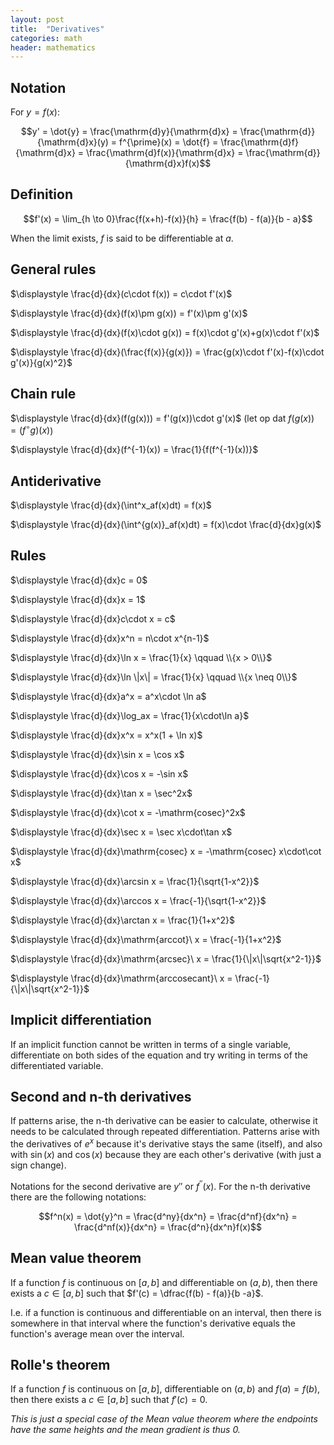 ```yaml
---
layout: post
title:  "Derivatives"
categories: math
header: mathematics
---
```


## Notation

For $y = f(x)$:

$$y' = \dot{y} = \frac{\mathrm{d}y}{\mathrm{d}x} = \frac{\mathrm{d}}{\mathrm{d}x}(y) = f^{\prime}(x) = \dot{f} = \frac{\mathrm{d}f}{\mathrm{d}x} = \frac{\mathrm{d}f(x)}{\mathrm{d}x} = \frac{\mathrm{d}}{\mathrm{d}x}f(x)$$

## Definition

$$f'(x) = \lim_{h \to 0}\frac{f(x+h)-f(x)}{h} = \frac{f(b) - f(a)}{b - a}$$

When the limit exists, $f$ is said to be differentiable at $a$.

## General rules

$\displaystyle \frac{d}{dx}(c\cdot f(x)) = c\cdot f'(x)$

$\displaystyle \frac{d}{dx}(f(x)\pm g(x)) = f'(x)\pm g'(x)$

$\displaystyle \frac{d}{dx}(f(x)\cdot g(x)) = f(x)\cdot g'(x)+g(x)\cdot f'(x)$

$\displaystyle \frac{d}{dx}(\frac{f(x)}{g(x)}) = \frac{g(x)\cdot f'(x)-f(x)\cdot g'(x)}{g(x)^2}$

## Chain rule

$\displaystyle \frac{d}{dx}(f(g(x))) = f'(g(x))\cdot g'(x)$ (let op dat $f(g(x)) = (f^\circ g)(x)$)

$\displaystyle \frac{d}{dx}(f^{-1}(x)) = \frac{1}{f(f^{-1}(x))}$

## Antiderivative

$\displaystyle \frac{d}{dx}(\int^x_af(x)dt) = f(x)$

$\displaystyle \frac{d}{dx}(\int^{g(x)}_af(x)dt) = f(x)\cdot \frac{d}{dx}g(x)$

## Rules

$\displaystyle \frac{d}{dx}c = 0$

$\displaystyle \frac{d}{dx}x = 1$

$\displaystyle \frac{d}{dx}c\cdot x = c$

$\displaystyle \frac{d}{dx}x^n = n\cdot x^{n-1}$

$\displaystyle \frac{d}{dx}\ln x = \frac{1}{x} \qquad \\{x > 0\\}$

$\displaystyle \frac{d}{dx}\ln \|x\| = \frac{1}{x} \qquad \\{x \neq 0\\}$

$\displaystyle \frac{d}{dx}a^x = a^x\cdot \ln a$

$\displaystyle \frac{d}{dx}\log_ax = \frac{1}{x\cdot\ln a}$

$\displaystyle \frac{d}{dx}x^x = x^x(1 + \ln x)$

$\displaystyle \frac{d}{dx}\sin x = \cos x$

$\displaystyle \frac{d}{dx}\cos x = -\sin x$

$\displaystyle \frac{d}{dx}\tan x = \sec^2x$

$\displaystyle \frac{d}{dx}\cot x = -\mathrm{cosec}^2x$

$\displaystyle \frac{d}{dx}\sec x = \sec x\cdot\tan x$

$\displaystyle \frac{d}{dx}\mathrm{cosec} x = -\mathrm{cosec} x\cdot\cot x$

$\displaystyle \frac{d}{dx}\arcsin x = \frac{1}{\sqrt{1-x^2}}$

$\displaystyle \frac{d}{dx}\arccos x = \frac{-1}{\sqrt{1-x^2}}$

$\displaystyle \frac{d}{dx}\arctan x = \frac{1}{1+x^2}$

$\displaystyle \frac{d}{dx}\mathrm{arccot}\ x = \frac{-1}{1+x^2}$

$\displaystyle \frac{d}{dx}\mathrm{arcsec}\ x = \frac{1}{\|x\|\sqrt{x^2-1}}$

$\displaystyle \frac{d}{dx}\mathrm{arccosecant}\ x = \frac{-1}{\|x\|\sqrt{x^2-1}}$

## Implicit differentiation

If an implicit function cannot be written in terms of a single variable, differentiate on both sides of the equation and try writing in terms of the differentiated variable.

## Second and n-th derivatives

If patterns arise, the n-th derivative can be easier to calculate, otherwise it needs to be calculated through repeated differentiation. Patterns arise with the derivatives of $e^x$ because it's derivative stays the same (itself), and also with $\sin(x)$ and $\cos(x)$ because they are each other's derivative (with just a sign change).

Notations for the second derivative are $y''$ or $f^{\prime\prime}(x)$. For the n-th derivative there are the following notations:

$$f^n(x) = \dot{y}^n = \frac{d^ny}{dx^n} = \frac{d^nf}{dx^n} = \frac{d^nf(x)}{dx^n} = \frac{d^n}{dx^n}f(x)$$

## Mean value theorem

If a function $f$ is continuous on $[a,b]$ and differentiable on $(a,b)$, then there exists a $c \in [a,b]$ such that $f'(c) = \dfrac{f(b) - f(a)}{b -a}$.

I.e. if a function is continuous and differentiable on an interval, then there is somewhere in that interval where the function's derivative equals the function's average mean over the interval.

## Rolle's theorem

If a function $f$ is continuous on $[a,b]$, differentiable on $(a,b)$ and $f(a) = f(b)$, then there exists a $c \in [a,b]$ such that $f'(c) = 0$.

_This is just a special case of the Mean value theorem where the endpoints have the same heights and the mean gradient is thus 0._
